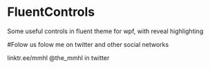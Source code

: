 # FluentControls
Some useful controls in fluent theme for wpf, with reveal highlighting

#Folow us
folow me on twitter and other social networks 

linktr.ee/mmhl
@the_mmhl in twitter
